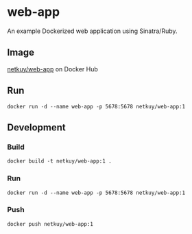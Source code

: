 # web-app

An example Dockerized web application using Sinatra/Ruby.

## Image

[netkuy/web-app](https://hub.docker.com/r/netkuy/web-app) on Docker Hub

## Run

```
docker run -d --name web-app -p 5678:5678 netkuy/web-app:1
```

## Development

### Build

```
docker build -t netkuy/web-app:1 .
```

### Run

```
docker run -d --name web-app -p 5678:5678 netkuy/web-app:1
```

### Push

```
docker push netkuy/web-app:1
```
